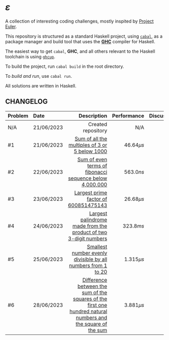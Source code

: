 # $\varepsilon$

A collection of interesting coding challenges,
mostly inspited by [Project Euler](https://projecteuler.net/).

This repository is structured as a standard Haskell project,
using [`cabal`](https://www.haskell.org/cabal/), as a package manager
and build tool that uses the [**GHC**](https://www.haskell.org/ghc) compiler for Haskell.

The easiest way to get `cabal`, **GHC**, and all others relevant to the Haskell toolchain
is using [`ghcup`](https://www.haskell.org/ghcup/).

To build the project, run `cabal build` in the root directory.

To _build and run_, use `cabal run`.

All solutions are written in Haskell.

## CHANGELOG

| Problem | Date | Description | Performance | Discussion |
| :--- |:--- | ---:| ---: | ---: |
| N/A | 21/06/2023 | Created repository | N/A | N/A |
| #1 | 21/06/2023 | [Sum of all the multiples of 3 or 5 below 1000](./src/Problems/Problem1.hs) | $46.64 \mu s$ | [link](https://amitt.ai/writing/computing/exposition/001-multiples-sum/) |
| #2 | 22/06/2023 | [Sum of even terms of fibonacci sequence below 4,000,000](./src/Problems/Problem2.hs) | $563.0 ns$ | N/A |
| #3 | 23/06/2023 | [Largest prime factor of 600851475143](./src/Problems/Problem3.hs) | $26.68 \mu s$ | N/A |
| #4 | 24/06/2023 | [Largest palindrome made from the product of two 3-digit numbers](./src/Problems/Problem4.hs) | $323.8 ms$ | N/A |
| #5 | 25/06/2023 | [Smallest number evenly divisible by all numbers from 1 to 20](./src/Problems/Problem5.hs) | $1.315 \mu s$ | N/A |
| #6 | 28/06/2023 | [Difference between the sum of the squares of the first one hundred natural numbers and the square of the sum](./src/Problems/Problem6.hs) | $3.881 \mu s$ | N/A |
